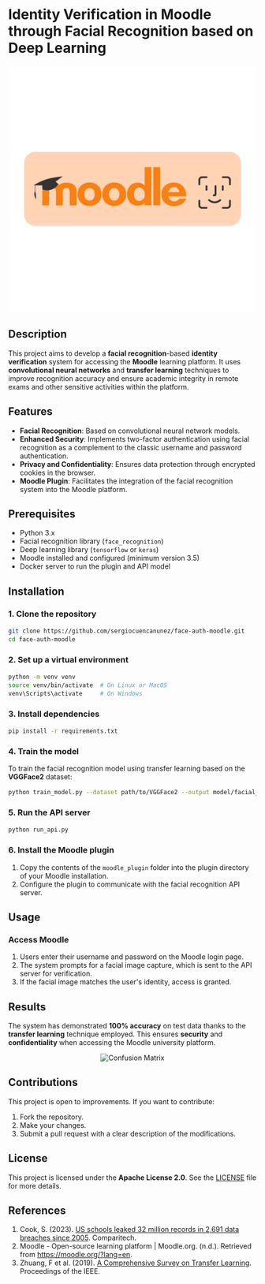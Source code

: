 # Identity Verification in Moodle through Facial Recognition based on Deep Learning

<p align="center">
  <img src="assets/banner-light.png" alt="Logo" width="500">
</p>

## Description

This project aims to develop a **facial recognition**-based **identity verification** system for accessing the **Moodle** learning platform. It uses **convolutional neural networks** and **transfer learning** techniques to improve recognition accuracy and ensure academic integrity in remote exams and other sensitive activities within the platform.

## Features

- **Facial Recognition**: Based on convolutional neural network models.
- **Enhanced Security**: Implements two-factor authentication using facial recognition as a complement to the classic username and password authentication.
- **Privacy and Confidentiality**: Ensures data protection through encrypted cookies in the browser.
- **Moodle Plugin**: Facilitates the integration of the facial recognition system into the Moodle platform.

## Prerequisites

- Python 3.x
- Facial recognition library (`face_recognition`)
- Deep learning library (`tensorflow` or `keras`)
- Moodle installed and configured (minimum version 3.5)
- Docker server to run the plugin and API model

## Installation

### 1. Clone the repository

```bash
git clone https://github.com/sergiocuencanunez/face-auth-moodle.git
cd face-auth-moodle
```

### 2. Set up a virtual environment

```bash
python -m venv venv
source venv/bin/activate  # On Linux or MacOS
venv\Scripts\activate     # On Windows
```

### 3. Install dependencies

```bash
pip install -r requirements.txt
```

### 4. Train the model

To train the facial recognition model using transfer learning based on the **VGGFace2** dataset:

```bash
python train_model.py --dataset path/to/VGGFace2 --output model/facial_recognition_model.h5
```

### 5. Run the API server

```bash
python run_api.py
```

### 6. Install the Moodle plugin

1. Copy the contents of the `moodle_plugin` folder into the plugin directory of your Moodle installation.
2. Configure the plugin to communicate with the facial recognition API server.

## Usage

### Access Moodle

1. Users enter their username and password on the Moodle login page.
2. The system prompts for a facial image capture, which is sent to the API server for verification.
3. If the facial image matches the user's identity, access is granted.

## Results

The system has demonstrated **100% accuracy** on test data thanks to the **transfer learning** technique employed. This ensures **security** and **confidentiality** when accessing the Moodle university platform.

<p align="center">
  <img src="assets/confusion_matrix.png" alt="Confusion Matrix" width="500">
</p>

## Contributions

This project is open to improvements. If you want to contribute:

1. Fork the repository.
2. Make your changes.
3. Submit a pull request with a clear description of the modifications.

## License

This project is licensed under the **Apache License 2.0**. See the [LICENSE](LICENSE) file for more details.

## References

1. Cook, S. (2023). [US schools leaked 32 million records in 2,691 data breaches since 2005](https://www.comparitech.com/blog/vpn-privacy/us-schools-data-breaches/). Comparitech.
2. Moodle - Open-source learning platform | Moodle.org. (n.d.). Retrieved from https://moodle.org/?lang=en.
3. Zhuang, F et al. (2019). [A Comprehensive Survey on Transfer Learning](https://ieeexplore.ieee.org/document/8682849). Proceedings of the IEEE.
